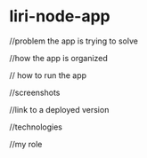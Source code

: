 # liri-node-app

//problem the app is trying to solve

//how the app is organized

// how to run the app

//screenshots

//link to a deployed version

//technologies

//my role